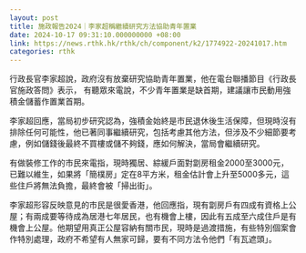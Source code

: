 ```yaml
---
layout: post
title: 施政報告2024｜李家超稱繼續研究方法協助青年置業
date: 2024-10-17 09:31:10.000000000 +08:00
link: https://news.rthk.hk/rthk/ch/component/k2/1774922-20241017.htm
categories: rthk
---
```


行政長官李家超說，政府沒有放棄研究協助青年置業，他在電台聯播節目《行政長官施政答問》表示， 有聽眾來電說，不少青年置業是缺首期，建議讓市民動用強積金儲蓄作置業首期。

李家超回應，當局初步研究認為，強積金始終是市民退休後生活保障，但現時沒有排除任何可能性，他已著同事繼續研究，包括考慮其他方法，但涉及不少細節要考慮，例如儲錢後最終不買樓或儲不夠錢，應如何解決，當局會繼續研究。

有做裝修工作的市民來電指，現時獨居、綜緩戶面對劏房租金2000至3000元，已難以維生，如果將「簡樸房」定在8平方米，租金估計會上升至5000多元，這些住戶將無法負擔，最終會被「掃出街」。

李家超形容反映意見的市民是很愛香港，他回應指，現有劏房戶有四成有資格上公屋；有兩成要等待成為居港七年居民，也有機會上樓，因此有五成至六成住戶是有機會上公屋。他期望用真正公屋容納有關市民，現時是過渡措施，有些特別個案會作特別處理，政府不希望有人無家可歸，要有不同方法令他們「有瓦遮頭」。
